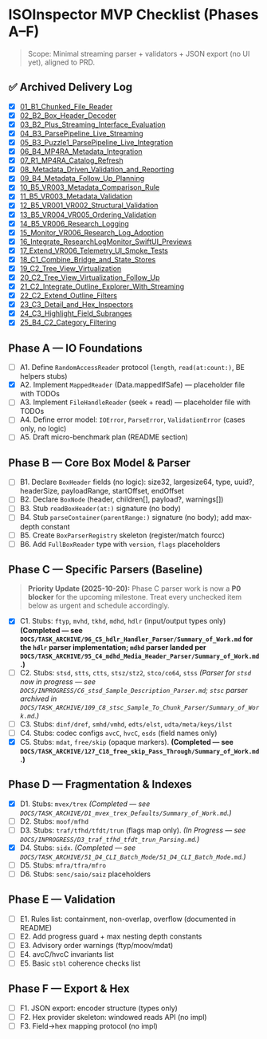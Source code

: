 # ISOInspector MVP Checklist (Phases A–F)

> Scope: Minimal streaming parser + validators + JSON export (no UI yet), aligned to PRD.

## ✅ Archived Delivery Log
- [x] [01_B1_Chunked_File_Reader](../../../../../TASK_ARCHIVE/01_B1_Chunked_File_Reader)
- [x] [02_B2_Box_Header_Decoder](../../../../../TASK_ARCHIVE/02_B2_Box_Header_Decoder)
- [x] [03_B2_Plus_Streaming_Interface_Evaluation](../../../../../TASK_ARCHIVE/03_B2_Plus_Streaming_Interface_Evaluation)
- [x] [04_B3_ParsePipeline_Live_Streaming](../../../../../TASK_ARCHIVE/04_B3_ParsePipeline_Live_Streaming)
- [x] [05_B3_Puzzle1_ParsePipeline_Live_Integration](../../../../../TASK_ARCHIVE/05_B3_Puzzle1_ParsePipeline_Live_Integration)
- [x] [06_B4_MP4RA_Metadata_Integration](../../../../../TASK_ARCHIVE/06_B4_MP4RA_Metadata_Integration)
- [x] [07_R1_MP4RA_Catalog_Refresh](../../../../../TASK_ARCHIVE/07_R1_MP4RA_Catalog_Refresh)
- [x] [08_Metadata_Driven_Validation_and_Reporting](../../../../../TASK_ARCHIVE/08_Metadata_Driven_Validation_and_Reporting)
- [x] [09_B4_Metadata_Follow_Up_Planning](../../../../../TASK_ARCHIVE/09_B4_Metadata_Follow_Up_Planning)
- [x] [10_B5_VR003_Metadata_Comparison_Rule](../../../../../TASK_ARCHIVE/10_B5_VR003_Metadata_Comparison_Rule)
- [x] [11_B5_VR003_Metadata_Validation](../../../../../TASK_ARCHIVE/11_B5_VR003_Metadata_Validation)
- [x] [12_B5_VR001_VR002_Structural_Validation](../../../../../TASK_ARCHIVE/12_B5_VR001_VR002_Structural_Validation)
- [x] [13_B5_VR004_VR005_Ordering_Validation](../../../../../TASK_ARCHIVE/13_B5_VR004_VR005_Ordering_Validation)
- [x] [14_B5_VR006_Research_Logging](../../../../../TASK_ARCHIVE/14_B5_VR006_Research_Logging)
- [x] [15_Monitor_VR006_Research_Log_Adoption](../../../../../TASK_ARCHIVE/15_Monitor_VR006_Research_Log_Adoption)
- [x] [16_Integrate_ResearchLogMonitor_SwiftUI_Previews](../../../../../TASK_ARCHIVE/16_Integrate_ResearchLogMonitor_SwiftUI_Previews)
- [x] [17_Extend_VR006_Telemetry_UI_Smoke_Tests](../../../../../TASK_ARCHIVE/17_Extend_VR006_Telemetry_UI_Smoke_Tests)
- [x] [18_C1_Combine_Bridge_and_State_Stores](../../../../../TASK_ARCHIVE/18_C1_Combine_Bridge_and_State_Stores)
- [x] [19_C2_Tree_View_Virtualization](../../../../../TASK_ARCHIVE/19_C2_Tree_View_Virtualization)
- [x] [20_C2_Tree_View_Virtualization_Follow_Up](../../../../../TASK_ARCHIVE/20_C2_Tree_View_Virtualization_Follow_Up)
- [x] [21_C2_Integrate_Outline_Explorer_With_Streaming](../../../../../TASK_ARCHIVE/21_C2_Integrate_Outline_Explorer_With_Streaming)
- [x] [22_C2_Extend_Outline_Filters](../../../../../TASK_ARCHIVE/22_C2_Extend_Outline_Filters)
- [x] [23_C3_Detail_and_Hex_Inspectors](../../../../../TASK_ARCHIVE/23_C3_Detail_and_Hex_Inspectors)
- [x] [24_C3_Highlight_Field_Subranges](../../../../../TASK_ARCHIVE/24_C3_Highlight_Field_Subranges)
- [x] [25_B4_C2_Category_Filtering](../../../../../TASK_ARCHIVE/25_B4_C2_Category_Filtering)

## Phase A — IO Foundations
- [ ] A1. Define `RandomAccessReader` protocol (`length`, `read(at:count:)`, BE helpers stubs)
- [x] A2. Implement `MappedReader` (Data.mappedIfSafe) — placeholder file with TODOs
- [ ] A3. Implement `FileHandleReader` (seek + read) — placeholder file with TODOs
- [ ] A4. Define error model: `IOError`, `ParseError`, `ValidationError` (cases only, no logic)
- [ ] A5. Draft micro-benchmark plan (README section)

## Phase B — Core Box Model & Parser
- [ ] B1. Declare `BoxHeader` fields (no logic): size32, largesize64, type, uuid?, headerSize, payloadRange, startOffset, endOffset
- [ ] B2. Declare `BoxNode` (header, children[], payload?, warnings[])
- [ ] B3. Stub `readBoxHeader(at:)` signature (no body)
- [ ] B4. Stub `parseContainer(parentRange:)` signature (no body); add max-depth constant
- [ ] B5. Create `BoxParserRegistry` skeleton (register/match fourcc)
- [ ] B6. Add `FullBoxReader` type with `version`, `flags` placeholders

## Phase C — Specific Parsers (Baseline)
> **Priority Update (2025-10-20):** Phase C parser work is now a **P0 blocker** for the upcoming milestone. Treat every unchecked item below as urgent and schedule accordingly.
- [x] C1. Stubs: `ftyp`, `mvhd`, `tkhd`, `mdhd`, `hdlr` (input/output types only) **(Completed — see `DOCS/TASK_ARCHIVE/96_C5_hdlr_Handler_Parser/Summary_of_Work.md` for the `hdlr` parser implementation; `mdhd` parser landed per `DOCS/TASK_ARCHIVE/95_C4_mdhd_Media_Header_Parser/Summary_of_Work.md`.)**
- [ ] C2. Stubs: `stsd`, `stts`, `ctts`, `stsz/stz2`, `stco/co64`, `stss` *(Parser for `stsd` now in progress — see `DOCS/INPROGRESS/C6_stsd_Sample_Description_Parser.md`; `stsc` parser archived in `DOCS/TASK_ARCHIVE/109_C8_stsc_Sample_To_Chunk_Parser/Summary_of_Work.md`.)*
- [ ] C3. Stubs: `dinf/dref`, `smhd/vmhd`, `edts/elst`, `udta/meta/keys/ilst`
- [ ] C4. Stubs: codec configs `avcC`, `hvcC`, `esds` (field names only)
- [x] C5. Stubs: `mdat`, `free/skip` (opaque markers). **(Completed — see `DOCS/TASK_ARCHIVE/127_C18_free_skip_Pass_Through/Summary_of_Work.md`.)**

## Phase D — Fragmentation & Indexes
- [x] D1. Stubs: `mvex/trex` _(Completed — see `DOCS/TASK_ARCHIVE/D1_mvex_trex_Defaults/Summary_of_Work.md`.)_
- [ ] D2. Stubs: `moof/mfhd`
- [ ] D3. Stubs: `traf/tfhd/tfdt/trun` (flags map only). _(In Progress — see `DOCS/INPROGRESS/D3_traf_tfhd_tfdt_trun_Parsing.md`.)_
- [x] D4. Stubs: `sidx`. _(Completed — see `DOCS/TASK_ARCHIVE/51_D4_CLI_Batch_Mode/51_D4_CLI_Batch_Mode.md`.)_
- [ ] D5. Stubs: `mfra/tfra/mfro`
- [ ] D6. Stubs: `senc/saio/saiz` placeholders

## Phase E — Validation
- [ ] E1. Rules list: containment, non-overlap, overflow (documented in README)
- [ ] E2. Add progress guard + max nesting depth constants
- [ ] E3. Advisory order warnings (ftyp/moov/mdat)
- [ ] E4. avcC/hvcC invariants list
- [ ] E5. Basic `stbl` coherence checks list

## Phase F — Export & Hex
- [ ] F1. JSON export: encoder structure (types only)
- [ ] F2. Hex provider skeleton: windowed reads API (no impl)
- [ ] F3. Field→hex mapping protocol (no impl)

